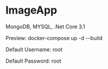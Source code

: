 # ImageApp
MongoDB, MYSQL, .Net Core 3.1



Preview:
docker-compose up -d --build



Default Username: root  

Default Password: root
